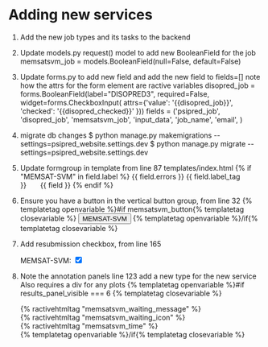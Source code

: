 # Adding new services
1. Add the new job types and its tasks to the backend

2. Update models.py request() model to add new BooleanField for the job
    memsatsvm_job = models.BooleanField(null=False, default=False)

3. Update forms.py to add new field and add the new field to fields=[]
   note how the attrs for the form element are ractive variables
        disopred_job = forms.BooleanField(label="DISOPRED3", required=False,
                                      widget=forms.CheckboxInput(
                                       attrs={'value': '{{disopred_job}}',
                                              'checked': '{{disopred_checked}}'
                                              }))
        fields = ('psipred_job', 'disopred_job', 'memsatsvm_job', 'input_data',
                  'job_name', 'email', )

4. migrate db changes
$ python manage.py makemigrations --settings=psipred_website.settings.dev
$ python manage.py migrate --settings=psipred_website.settings.dev

5. Update formgroup in template from line 87 templates/index.html
    {% if "MEMSAT-SVM" in field.label %}
        {{ field.errors }}
        {{ field.label_tag }}&nbsp;&nbsp;&nbsp;&nbsp;&nbsp;&nbsp;&nbsp;{{ field }}
    {% endif %}

6. Ensure you have a button in the vertical button group, from line 32
    {% templatetag openvariable %}#if memsatsvm_button{% templatetag closevariable %}
      <button on-click='memsatsvm_active' type="button" class="btn btn-default">MEMSAT-SVM</button>
    {% templatetag openvariable %}/if{% templatetag closevariable %}

7. Add resubmission checkbox, from line 165
      <div class="checkbox">
        <label for="id_memsat_job">MEMSAT-SVM:</label>
        <input id="id_memsat_job" name="memsat_job" value="memsat_job" type="checkbox" checked="{% ractivetag "memsat_checked" %}">
      </div>

8. Note the annotation panels line 123   <!-- Annotation panel --> add a new type for the new service
   Also requires a div for any plots
    {% templatetag openvariable %}#if results_panel_visible === 6 {% templatetag closevariable %}
    <div class="mm_plot"></div>
    <div class="waiting" intro="slide" outro="slide">{% ractivehtmltag "memsatsvm_waiting_message" %}</div>
    <div class="waiting_icon" intro="slide" outro="slide">{% ractivehtmltag "memsatsvm_waiting_icon" %}<br />{% ractivehtmltag "memsatsvm_time" %}</div>
    {% templatetag openvariable %}/if{% templatetag closevariable %}
